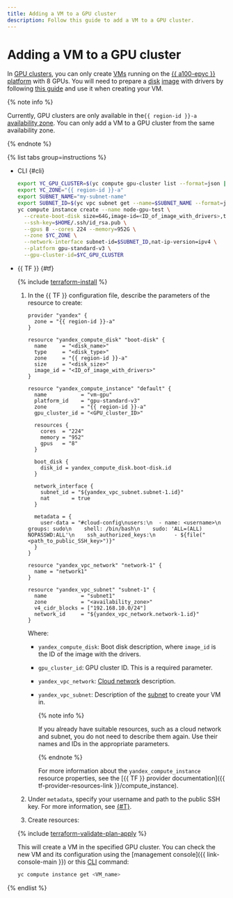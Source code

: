 ```yaml
---
title: Adding a VM to a GPU cluster
description: Follow this guide to add a VM to a GPU cluster.
---
```


# Adding a VM to a GPU cluster


In [GPU clusters](../../concepts/gpus.md#gpu-clusters), you can only create [VMs](../../concepts/vm.md) running on the [{{ a100-epyc }}](../../concepts/vm-platforms.md#gpu-platforms) [platform](../../concepts/vm-platforms.md) with 8 GPUs. You will need to prepare a [disk](../../concepts/disk.md) [image](../../concepts/image.md) with drivers by following [this guide](../image-create/custom-image.md) and use it when creating your VM.


{% note info %}

Currently, GPU clusters are only available in the`{{ region-id }}-a` [availability zone](../../../overview/concepts/geo-scope.md). You can only add a VM to a GPU cluster from the same availability zone.

{% endnote %}


{% list tabs group=instructions %}

- CLI {#cli}

  ```bash
  export YC_GPU_CLUSTER=$(yc compute gpu-cluster list --format=json | jq -r .[].id)
  export YC_ZONE="{{ region-id }}-a"
  export SUBNET_NAME="my-subnet-name"
  export SUBNET_ID=$(yc vpc subnet get --name=$SUBNET_NAME --format=json | jq -r .id)
  yc compute instance create --name node-gpu-test \
    --create-boot-disk size=64G,image-id=<ID_of_image_with_drivers>,type=network-ssd \
    --ssh-key=$HOME/.ssh/id_rsa.pub \
    --gpus 8 --cores 224 --memory=952G \
    --zone $YC_ZONE \
    --network-interface subnet-id=$SUBNET_ID,nat-ip-version=ipv4 \
    --platform gpu-standard-v3 \
    --gpu-cluster-id=$YC_GPU_CLUSTER
  ```

- {{ TF }} {#tf}

  {% include [terraform-install](../../../_includes/terraform-install.md) %}

  1. In the {{ TF }} configuration file, describe the parameters of the resource to create:

     ```hcl
     provider "yandex" {
       zone = "{{ region-id }}-a"
     }

     resource "yandex_compute_disk" "boot-disk" {
       name     = "<disk_name>"
       type     = "<disk_type>"
       zone     = "{{ region-id }}-a"
       size     = "<disk_size>"
       image_id = "<ID_of_image_with_drivers>"
     }

     resource "yandex_compute_instance" "default" {
       name           = "vm-gpu"
       platform_id    = "gpu-standard-v3"
       zone           = "{{ region-id }}-a"
       gpu_cluster_id = "<GPU_cluster_ID>"

       resources {
         cores  = "224"
         memory = "952"
         gpus   = "8"
       }

       boot_disk {
         disk_id = yandex_compute_disk.boot-disk.id
       }

       network_interface {
         subnet_id = "${yandex_vpc_subnet.subnet-1.id}"
         nat       = true
       }

       metadata = {
         user-data = "#cloud-config\nusers:\n  - name: <username>\n    groups: sudo\n    shell: /bin/bash\n    sudo: 'ALL=(ALL) NOPASSWD:ALL'\n    ssh_authorized_keys:\n      - ${file("<path_to_public_SSH_key>")}"
       }
     }

     resource "yandex_vpc_network" "network-1" {
       name = "network1"
     }

     resource "yandex_vpc_subnet" "subnet-1" {
       name           = "subnet1"
       zone           = "<availability_zone>"
       v4_cidr_blocks = ["192.168.10.0/24"]
       network_id     = "${yandex_vpc_network.network-1.id}"
     }
     ```

     Where:
     * `yandex_compute_disk`: Boot disk description, where `image_id` is the ID of the image with the drivers.
     * `gpu_cluster_id`: GPU cluster ID. This is a required parameter.
     * `yandex_vpc_network`: [Cloud network](../../../vpc/concepts/network.md#network) description.
     * `yandex_vpc_subnet`: Description of the [subnet](../../../vpc/concepts/network.md#subnet) to create your VM in.

       {% note info %}

       If you already have suitable resources, such as a cloud network and subnet, you do not need to describe them again. Use their names and IDs in the appropriate parameters.

       {% endnote %}

       For more information about the `yandex_compute_instance` resource properties, see the [{{ TF }} provider documentation]({{ tf-provider-resources-link }}/compute_instance).
  1. Under `metadata`, specify your username and path to the public SSH key. For more information, see [{#T}](../../../compute/concepts/vm-metadata.md).
  1. Create resources:

    {% include [terraform-validate-plan-apply](../../../_tutorials/_tutorials_includes/terraform-validate-plan-apply.md) %}

  This will create a VM in the specified GPU cluster. You can check the new VM and its configuration using the [management console]({{ link-console-main }}) or this [CLI](../../../cli/) command:

  ```bash
  yc compute instance get <VM_name>
  ```

{% endlist %}